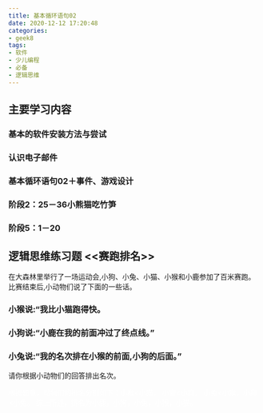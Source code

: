 ```yaml
---
title: 基本循环语句02
date: 2020-12-12 17:20:48
categories:
- geek8
tags:
- 软件
- 少儿编程
- 必备
- 逻辑思维
---
```

## 主要学习内容

### 基本的软件安装方法与尝试

### 认识电子邮件

### 基本循环语句02＋事件、游戏设计

### 阶段2：25－36小熊猫吃竹笋

### 阶段5：1－20


## 逻辑思维练习题 <<赛跑排名>>


在大森林里举行了一场运动会,小狗、小兔、小猫、小猴和小鹿参加了百米赛跑。比赛结束后,小动物们说了下面的一些话。

### 小猴说:“我比小猫跑得快。

### 小狗说:“小鹿在我的前面冲过了终点线。”

### 小兔说:“我的名次排在小猴的前面,小狗的后面。”

请你根据小动物们的回答排出名次。

<font color=white>根据题意，动物们的排名分别如下：小猴<小猫，
小鹿<小狗，
小兔<小猴，小狗<小兔。
综上所述，排名为小鹿，小狗，小兔，小猴，小猫。</font>

